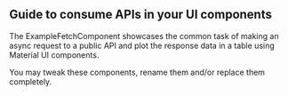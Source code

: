 ## Guide to consume APIs in your UI components

The ExampleFetchComponent showcases the common task of making an async request to a public API and plot the response data in a table using Material UI components.

You may tweak these components, rename them and/or replace them completely.

